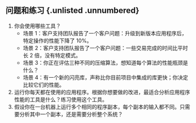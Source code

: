 ## 问题和练习 {.unlisted .unnumbered}

1. 你会使用哪些工具？
    - 场景 1：客户支持团队报告了一个客户问题：升级到新版本应用程序后，特定操作的性能下降了 10%。
    - 场景 2：客户支持团队报告了一个客户问题：一些交易完成的时间比平时长 2 倍，没有特定模式。
    - 场景 3：你正在评估三种不同的压缩算法，想知道每个算法的性能瓶颈是什么？
    - 场景 4：有一个新的闪亮库，声称比你目前项目中集成的库更快；你决定比较它们的性能。
2. 运行你每天都在使用的应用程序。根据你想要做的改进，最适合分析应用程序性能的工具是什么？练习使用这个工具。
3. 假设你在一台机器上运行多个相同的程序副本，每个副本的输入都不同。只需要分析其中一个副本，还是需要分析整个系统？
